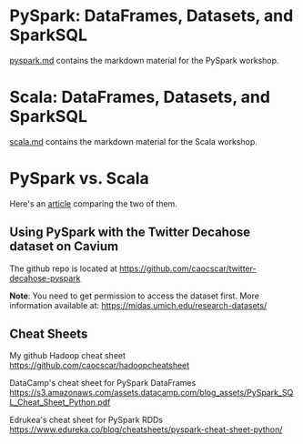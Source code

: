 # PySpark: DataFrames, Datasets, and SparkSQL
[pyspark.md](pyspark.md) contains the markdown material for the PySpark workshop.

# Scala: DataFrames, Datasets, and SparkSQL
[scala.md](scala.md) contains the markdown material for the Scala workshop.

# PySpark vs. Scala
Here's an [article](https://www.pluralsight.com/blog/software-development/scala-vs-python) comparing the two of them.

## Using PySpark with the Twitter Decahose dataset on Cavium
The github repo is located at https://github.com/caocscar/twitter-decahose-pyspark

**Note**: You need to get permission to access the dataset first. More information available at: https://midas.umich.edu/research-datasets/

## Cheat Sheets
My github Hadoop cheat sheet  
https://github.com/caocscar/hadoopcheatsheet

DataCamp's cheat sheet for PySpark DataFrames  
https://s3.amazonaws.com/assets.datacamp.com/blog_assets/PySpark_SQL_Cheat_Sheet_Python.pdf

Edrukea's cheat sheet for PySpark RDDs  
https://www.edureka.co/blog/cheatsheets/pyspark-cheat-sheet-python/

